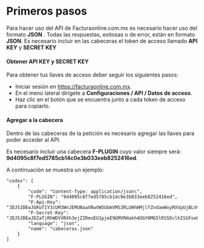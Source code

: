 # Primeros pasos

Para hacer uso del API de Facturaonline.com.mx es necesario hacer uso del formato **JSON** .
Todas las respuestas, exitosas o de error, están en formato **JSON**.
Es necesario incluir en las cabeceras el token de acceso llamado **API KEY** y **SECRET KEY**


#### Obtener API KEY y SECRET KEY

Para obtener tus llaves de acceso deber seguir los siguientes pasos:
  * Iniciar sesión en https://facturaonline.com.mx.
  * En el menú lateral dirígete a **Configuraciones / API / Datos de acceso**.
  * Haz clic en el botón que se encuentra junto a cada token de acceso para copiarlo.

#### Agregar a la cabecera

Dentro de las cabeceras de la petición es necesario agregar las llaves para poder acceder al API.

Es necesario incluir una cabecera  **F-PLUGIN** cuyo valor siempre será: **9d4095c8f7ed5785cb14c0e3b033eeb8252416ed**.

A continuación se muestra un ejemplo:

```  
"codes": [
    {  
        "code": "Content-Type: application/json\",
        "F-PLUGIN": "9d4095c8f7ed5785cb14c0e3b033eeb8252416ed",
        "F-Api-Key": "JDJ5JDEwJGRuT1Y3cUM3WnJEMUNaaXRwVW5UUmVMS3RLUHhHMjlYZndaeWxyRXVpUjBLVmwxOHBPWFXX",
        "F-Secret-Key": "JDJ5JDEwJDZaTjRhWDVVRXh3ejZIRmxEU1pjeE9GMVRHakh4OGY0MG5lRS5DclhISGFoeUFmaThxaUXX",
        "language": "json",
        "name": "cabeceras.json"
    }
]
```
